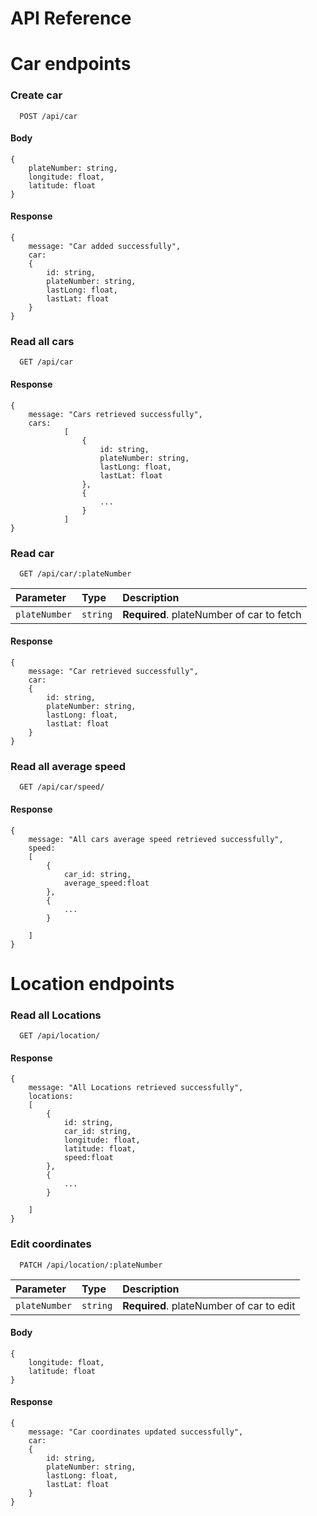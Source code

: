 # API Reference

# Car endpoints

### Create car

```http
  POST /api/car
```

#### Body

```
{
    plateNumber: string,
    longitude: float,
    latitude: float
}
```

#### Response

```
{
    message: "Car added successfully",
    car:
    {
        id: string,
        plateNumber: string,
        lastLong: float,
        lastLat: float
    }
}
```

### Read all cars

```http
  GET /api/car
```

#### Response

```
{
    message: "Cars retrieved successfully",
    cars:
            [
                {
                    id: string,
                    plateNumber: string,
                    lastLong: float,
                    lastLat: float
                },
                {
                    ...
                }
            ]
}
```

### Read car

```http
  GET /api/car/:plateNumber
```

| Parameter     | Type     | Description                               |
| :------------ | :------- | :---------------------------------------- |
| `plateNumber` | `string` | **Required**. plateNumber of car to fetch |

#### Response

```
{
    message: "Car retrieved successfully",
    car:
    {
        id: string,
        plateNumber: string,
        lastLong: float,
        lastLat: float
    }
}
```

### Read all average speed

```http
  GET /api/car/speed/
```

#### Response

```
{
    message: "All cars average speed retrieved successfully",
    speed:
    [
        {
            car_id: string,
            average_speed:float
        },
        {
            ...
        }

    ]
}
```

# Location endpoints

### Read all Locations

```http
  GET /api/location/
```

#### Response

```
{
    message: "All Locations retrieved successfully",
    locations:
    [
        {
            id: string,
            car_id: string,
            longitude: float,
            latitude: float,
            speed:float
        },
        {
            ...
        }

    ]
}

```

### Edit coordinates

```http
  PATCH /api/location/:plateNumber
```

| Parameter     | Type     | Description                              |
| :------------ | :------- | :--------------------------------------- |
| `plateNumber` | `string` | **Required**. plateNumber of car to edit |

#### Body

```
{
    longitude: float,
    latitude: float
}
```

#### Response

```
{
    message: "Car coordinates updated successfully",
    car:
    {
        id: string,
        plateNumber: string,
        lastLong: float,
        lastLat: float
    }
}
```
